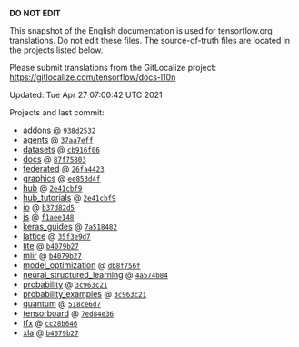 __DO NOT EDIT__

This snapshot of the English documentation is used for tensorflow.org
translations. Do not edit these files. The source-of-truth files are located in
the projects listed below.

Please submit translations from the GitLocalize project: https://gitlocalize.com/tensorflow/docs-l10n

Updated: Tue Apr 27 07:00:42 UTC 2021

Projects and last commit:

- [addons](https://github.com/tensorflow/addons/tree/master/docs) @ <a href='https://github.com/tensorflow/addons/commit/938d2532630728a3b61a75dd8ba4c7694f56daed'><code>938d2532</code></a>
- [agents](https://github.com/tensorflow/agents/tree/master/docs) @ <a href='https://github.com/tensorflow/agents/commit/37aa7eff6ecd90c559ae6c1caa02b1e0b30b409e'><code>37aa7eff</code></a>
- [datasets](https://github.com/tensorflow/datasets/tree/master/docs) @ <a href='https://github.com/tensorflow/datasets/commit/cb916f060e38f9b980b77b17fb58e473d39f162b'><code>cb916f06</code></a>
- [docs](https://github.com/tensorflow/docs/tree/master/site/en) @ <a href='https://github.com/tensorflow/docs/commit/87f758031c4f5d692c0c96a978420902e24e45e6'><code>87f75803</code></a>
- [federated](https://github.com/tensorflow/federated/tree/master/docs) @ <a href='https://github.com/tensorflow/federated/commit/26fa4423067a8d702e96a02f8fd838030ef60595'><code>26fa4423</code></a>
- [graphics](https://github.com/tensorflow/graphics/tree/master/tensorflow_graphics/g3doc) @ <a href='https://github.com/tensorflow/graphics/commit/ee853d4fbd63352ad091c1bb69d4702ccd71a61a'><code>ee853d4f</code></a>
- [hub](https://github.com/tensorflow/hub/tree/master/docs) @ <a href='https://github.com/tensorflow/hub/commit/2e41cbf97349389ccce9774f73f88248eb08683b'><code>2e41cbf9</code></a>
- [hub_tutorials](https://github.com/tensorflow/hub/tree/master/examples/colab) @ <a href='https://github.com/tensorflow/hub/commit/2e41cbf97349389ccce9774f73f88248eb08683b'><code>2e41cbf9</code></a>
- [io](https://github.com/tensorflow/io/tree/master/docs) @ <a href='https://github.com/tensorflow/io/commit/b37d82d5a1a35792dddf1bba19311e7e4ba69cfe'><code>b37d82d5</code></a>
- [js](https://github.com/tensorflow/tfjs-website/tree/master/docs) @ <a href='https://github.com/tensorflow/tfjs-website/commit/f1aee1484f3c701ea55698dae438f318b24feb9b'><code>f1aee148</code></a>
- [keras_guides](https://github.com/tensorflow/docs/tree/snapshot-keras/site/en/guide/keras) @ <a href='https://github.com/tensorflow/docs/commit/7a518482b03a75f9bb3fb6fe08d5607c1cbfb59f'><code>7a518482</code></a>
- [lattice](https://github.com/tensorflow/lattice/tree/master/docs) @ <a href='https://github.com/tensorflow/lattice/commit/35f3e9d7da7f90a700d7a903e1818e82965f245c'><code>35f3e9d7</code></a>
- [lite](https://github.com/tensorflow/tensorflow/tree/master/tensorflow/lite/g3doc) @ <a href='https://github.com/tensorflow/tensorflow/commit/b4079b27c03a040fb0e80cccdbf352cae5798e81'><code>b4079b27</code></a>
- [mlir](https://github.com/tensorflow/tensorflow/tree/master/tensorflow/compiler/mlir/g3doc) @ <a href='https://github.com/tensorflow/tensorflow/commit/b4079b27c03a040fb0e80cccdbf352cae5798e81'><code>b4079b27</code></a>
- [model_optimization](https://github.com/tensorflow/model-optimization/tree/master/tensorflow_model_optimization/g3doc) @ <a href='https://github.com/tensorflow/model-optimization/commit/db8f756f991cad35d7874ff3b9a8efdc26f4e6cc'><code>db8f756f</code></a>
- [neural_structured_learning](https://github.com/tensorflow/neural-structured-learning/tree/master/g3doc) @ <a href='https://github.com/tensorflow/neural-structured-learning/commit/4a574b84c0a02e08ed3ef58e60284555e7e7c7e2'><code>4a574b84</code></a>
- [probability](https://github.com/tensorflow/probability/tree/master/tensorflow_probability/g3doc) @ <a href='https://github.com/tensorflow/probability/commit/3c963c21344f7f476e96cbd6a61e42f594dae68c'><code>3c963c21</code></a>
- [probability_examples](https://github.com/tensorflow/probability/tree/master/tensorflow_probability/examples/jupyter_notebooks) @ <a href='https://github.com/tensorflow/probability/commit/3c963c21344f7f476e96cbd6a61e42f594dae68c'><code>3c963c21</code></a>
- [quantum](https://github.com/tensorflow/quantum/tree/master/docs) @ <a href='https://github.com/tensorflow/quantum/commit/518ce6d78a2a281b26bad69e383329ced91efc8a'><code>518ce6d7</code></a>
- [tensorboard](https://github.com/tensorflow/tensorboard/tree/master/docs) @ <a href='https://github.com/tensorflow/tensorboard/commit/7ed84e3609e96cbafc18b1de78070fb5ca5ccf12'><code>7ed84e36</code></a>
- [tfx](https://github.com/tensorflow/tfx/tree/master/docs) @ <a href='https://github.com/tensorflow/tfx/commit/cc28b646912a8aec582526413c6d88010db61383'><code>cc28b646</code></a>
- [xla](https://github.com/tensorflow/tensorflow/tree/master/tensorflow/compiler/xla/g3doc) @ <a href='https://github.com/tensorflow/tensorflow/commit/b4079b27c03a040fb0e80cccdbf352cae5798e81'><code>b4079b27</code></a>

